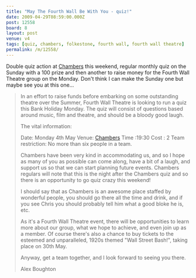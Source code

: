 ```yaml
---
title: "May The Fourth Wall Be With You - quiz!"
date: 2009-04-29T08:59:00.000Z
post: 12558
board: 8
layout: post
venue: v4
tags: [quiz, chambers, folkestone, fourth wall, fourth wall theatre]
permalink: /m/12558/
---
```

Double quiz action at <a href="/wiki/chambers">Chambers</a> this weekend, regular monthly quiz on the Sunday with a 100 prize and then another to raise money for the Fourth Wall Theatre group on the Monday. Don't think I can make the Sunday one but maybe see you at this one...

<blockquote>In an effort to raise funds before embarking on some outstanding theatre over the Summer, Fourth Wall Theatre is looking to run a quiz this Bank Holiday Monday. The quiz will consist of questions based around music, film and theatre, and should be a bloody good laugh.

The vital information:

Date: Monday 4th May
Venue: <a href="/wiki/chambers">Chambers</a>
Time :19:30
Cost : 2
Team restriction: No more than six people in a team.

Chambers have been very kind in accommodating us, and so I hope as many of you as possible can come along, have a bit of a laugh, and support us so that we can start planning future events. Chambers regulars will note that this is the night after the Chambers quiz and so there is an opportunity to go quiz crazy this weekend!

I should say that as Chambers is an awesome place staffed by wonderful people, you should go there all the time and drink, and if you see Chris you should probably tell him what a good bloke he is, etc.

As it's a Fourth Wall Theatre event, there will be opportunities to learn more about our group, what we hope to achieve, and even join up as a member. Of course there's also a chance to buy tickets to the esteemed and unparalleled, 1920s themed "Wall Street Bash!", taking place on 30th May.

Anyway, get a team together, and I look forward to seeing you there.

Alex Boughton</blockquote>
